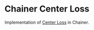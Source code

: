 # Chainer Center Loss

Implementation of [Center Loss](https://link.springer.com/chapter/10.1007/978-3-319-46478-7_31) in Chainer.
